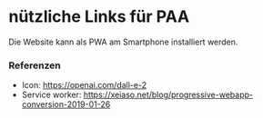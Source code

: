 # nützliche Links für PAA

Die Website kann als PWA am Smartphone installiert werden.

### Referenzen

- Icon: https://openai.com/dall-e-2
- Service worker: https://xeiaso.net/blog/progressive-webapp-conversion-2019-01-26
